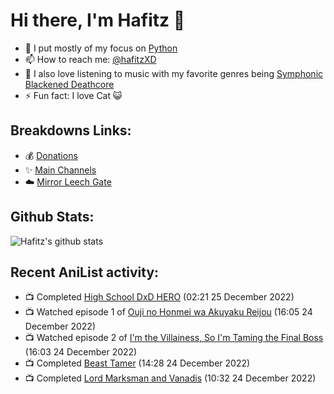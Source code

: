 # Hi there, I'm Hafitz 👋
- 🐍 I put mostly of my focus on [Python](https://python.org)
- 📫 How to reach me: [@hafitzXD](https://t.me/hafitzXD)
- 🎵 I also love listening to music with my favorite genres being [Symphonic Blackened Deathcore](https://youtu.be/qyYmS_iBcy4)
- ⚡ Fun fact: I love Cat 😺

## Breakdowns Links:
- 💰 [Donations](https://t.me/TheBreakdowns/2)
- ✨ [Main Channels](https://t.me/TheBreakdowns)
- ☁️ [Mirror Leech Gate](https://t.me/BreakdownsGate)

## Github Stats:
![Hafitz's github stats](https://github-readme-stats.vercel.app/api?username=breakdowns&show_icons=true&count_private=true&bg_color=00000000&text_color=777)

## Recent AniList activity:
<!-- ANILIST_ACTIVITY:start -->

-   📺 Completed [High School DxD HERO](https://anilist.co/anime/97767) (02:21 25 December 2022)
-   📺 Watched episode 1 of [Ouji no Honmei wa Akuyaku Reijou](https://anilist.co/anime/135848) (16:05 24 December 2022)
-   📺 Watched episode 2 of [I'm the Villainess, So I'm Taming the Final Boss](https://anilist.co/anime/139820) (16:03 24 December 2022)
-   📺 Completed [Beast Tamer](https://anilist.co/anime/150695) (14:28 24 December 2022)
-   📺 Completed [Lord Marksman and Vanadis](https://anilist.co/anime/20809) (10:32 24 December 2022)

<!-- ANILIST_ACTIVITY:end -->
